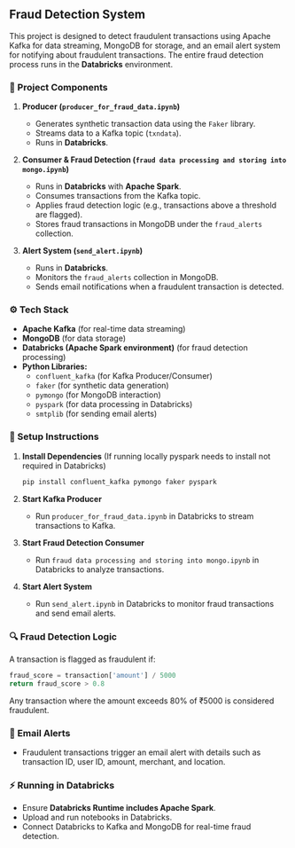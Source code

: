 ## Fraud Detection System

This project is designed to detect fraudulent transactions using Apache Kafka for data streaming, MongoDB for storage, and an email alert system for notifying about fraudulent transactions. The entire fraud detection process runs in the **Databricks** environment.

### 📌 Project Components

1. **Producer (`producer_for_fraud_data.ipynb`)**  
   - Generates synthetic transaction data using the `Faker` library.  
   - Streams data to a Kafka topic (`txndata`).  
   - Runs in **Databricks**.  

2. **Consumer & Fraud Detection (`fraud data processing and storing into mongo.ipynb`)**  
   - Runs in **Databricks** with **Apache Spark**.
   - Consumes transactions from the Kafka topic.  
   - Applies fraud detection logic (e.g., transactions above a threshold are flagged).  
   - Stores fraud transactions in MongoDB under the `fraud_alerts` collection.  

3. **Alert System (`send_alert.ipynb`)**  
   - Runs in **Databricks**.  
   - Monitors the `fraud_alerts` collection in MongoDB.  
   - Sends email notifications when a fraudulent transaction is detected.  

### ⚙️ Tech Stack

- **Apache Kafka** (for real-time data streaming)  
- **MongoDB** (for data storage)  
- **Databricks (Apache Spark environment)** (for fraud detection processing)  
- **Python Libraries:**
  - `confluent_kafka` (for Kafka Producer/Consumer)
  - `faker` (for synthetic data generation)
  - `pymongo` (for MongoDB interaction)
  - `pyspark` (for data processing in Databricks)
  - `smtplib` (for sending email alerts)  

### 🚀 Setup Instructions

1. **Install Dependencies** (If running locally pyspark needs to install not required in Databricks)  
   ```sh
   pip install confluent_kafka pymongo faker pyspark
   ```

2. **Start Kafka Producer**  
   - Run `producer_for_fraud_data.ipynb` in Databricks to stream transactions to Kafka.

3. **Start Fraud Detection Consumer**  
   - Run `fraud data processing and storing into mongo.ipynb` in Databricks to analyze transactions.

4. **Start Alert System**  
   - Run `send_alert.ipynb` in Databricks to monitor fraud transactions and send email alerts.

### 🔍 Fraud Detection Logic

A transaction is flagged as fraudulent if:
   ```python
   fraud_score = transaction['amount'] / 5000
   return fraud_score > 0.8
   ```
Any transaction where the amount exceeds 80% of ₹5000 is considered fraudulent.

### 📧 Email Alerts

- Fraudulent transactions trigger an email alert with details such as transaction ID, user ID, amount, merchant, and location.

### ⚡ Running in Databricks

- Ensure **Databricks Runtime includes Apache Spark**.
- Upload and run notebooks in Databricks.
- Connect Databricks to Kafka and MongoDB for real-time fraud detection.

